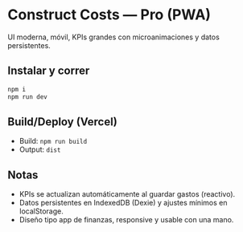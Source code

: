 # Construct Costs — Pro (PWA)
UI moderna, móvil, KPIs grandes con microanimaciones y datos persistentes.

## Instalar y correr
```bash
npm i
npm run dev
```

## Build/Deploy (Vercel)
- Build: `npm run build`
- Output: `dist`

## Notas
- KPIs se actualizan automáticamente al guardar gastos (reactivo).
- Datos persistentes en IndexedDB (Dexie) y ajustes mínimos en localStorage.
- Diseño tipo app de finanzas, responsive y usable con una mano.